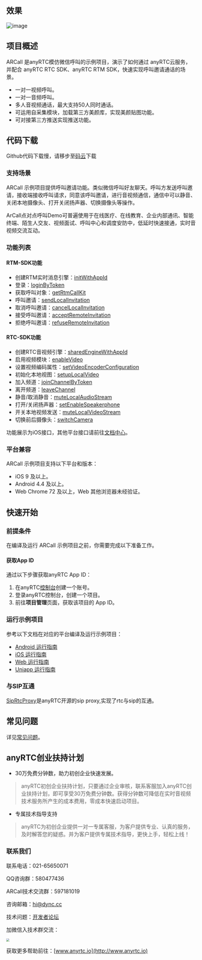 ## 效果

![image](https://github.com/anyRTC-UseCase/ARCall/blob/master/resource/demo.gif)

## 项目概述

ARCall 是anyRTC模仿微信呼叫的示例项目，演示了如何通过 anyRTC云服务，并配合 anyRTC RTC SDK、anyRTC RTM SDK，快速实现呼叫邀请通话的场景。
- 一对一视频呼叫。
- 一对一音频呼叫。
- 多人音视频通话，最大支持50人同时通话。
- 可运用自采集模块，加载第三方美颜库，实现美颜贴图功能。
- 可对接第三方推送实现推送功能。

## 代码下载
Github代码下载慢，请移步至[码云](https://gitee.com/anyRTC/ARCall)下载

### 支持场景

ARCall 示例项目提供呼叫邀请功能。类似微信呼叫好友聊天。呼叫方发送呼叫邀请，接收端接收呼叫请求，同意该呼叫邀请，进行音视频通信，通信中可以静音、关闭本地摄像头、打开关闭扬声器、切换摄像头等操作。

ArCall点对点呼叫Demo可普遍使用于在线医疗、在线教育、企业内部通讯、智能终端、陌生人交友、视频面试、呼叫中心和调度安防中，低延时快速接通，实时音视频交流互动。

### 功能列表

#### RTM-SDK功能

- 创建RTM实时消息引擎：[initWithAppId](https://docs.anyrtc.io/cn/RealTimeMessage/api-ref/rtm_ios/rtmkit#initwithappid)
- 登录：[loginByToken](https://docs.anyrtc.io/cn/RealTimeMessage/api-ref/rtm_ios/rtmkit#loginbytoken)
- 获取呼叫对象：[getRtmCallKit](https://docs.anyrtc.io/cn/RealTimeMessage/api-ref/rtm_ios/rtmkit#getrtmcallkit)
- 呼叫邀请：[sendLocalInvitation](https://docs.anyrtc.io/cn/RealTimeMessage/api-ref/rtm_ios/rtmcallkit#sendlocalinvitation)
- 取消呼叫邀请：[cancelLocalInvitation](https://docs.anyrtc.io/cn/RealTimeMessage/api-ref/rtm_ios/rtmcallkit#cancellocalinvitation)
- 接受呼叫邀请：[acceptRemoteInvitation](https://docs.anyrtc.io/cn/RealTimeMessage/api-ref/rtm_ios/rtmcallkit#acceptremoteinvitation)
- 拒绝呼叫邀请：[refuseRemoteInvitation](https://docs.anyrtc.io/cn/RealTimeMessage/api-ref/rtm_ios/rtmcallkit#refuseremoteinvitation)

#### RTC-SDK功能

- 创建RTC音视频引擎：[sharedEngineWithAppId](https://docs.anyrtc.io/cn/Video/api-ref/rtc_ios/rtc_engine#sharedengineWithappId)
- 启用视频模块：[enableVideo](https://docs.anyrtc.io/cn/Video/api-ref/rtc_ios/rtc_engine#enablevideo)
- 设置视频编码属性：[setVideoEncoderConfiguration](https://docs.anyrtc.io/cn/Video/api-ref/rtc_ios/rtc_engine#setvideoencoderconfiguration)
- 初始化本地视图：[setupLocalVideo](https://docs.anyrtc.io/cn/Video/api-ref/rtc_ios/rtc_engine#setuplocalvideo)
- 加入频道：[joinChannelByToken](https://docs.anyrtc.io/cn/Video/api-ref/rtc_ios/rtc_engine#joinchannelbytoken)
- 离开频道：[leaveChannel](https://docs.anyrtc.io/cn/Video/api-ref/rtc_ios/rtc_engine#leavechannel)
- 静音/取消静音：[muteLocalAudioStream](https://docs.anyrtc.io/cn/Video/api-ref/rtc_ios/rtc_engine#mutelocalaudiostream)
- 打开/关闭扬声器：[setEnableSpeakerphone](https://docs.anyrtc.io/cn/Video/api-ref/rtc_ios/rtc_engine#setenablespeakerphone)
- 开关本地视频发送：[muteLocalVideoStream](https://docs.anyrtc.io/cn/Video/api-ref/rtc_ios/rtc_engine#mutelocalvideostream)
- 切换前后摄像头：[switchCamera](https://docs.anyrtc.io/cn/Video/api-ref/rtc_ios/rtc_engine#switchcamera)

功能展示为iOS接口，其他平台接口请前往[文档中心](https://docs.anyrtc.io/)。

### 平台兼容

ARCall 示例项目支持以下平台和版本：

- iOS 9 及以上。
- Android 4.4 及以上。
- Web Chrome 72 及以上，Web 其他浏览器未经验证。

## 快速开始

### 前提条件

在编译及运行 ARCall 示例项目之前，你需要完成以下准备工作。

#### 获取App ID
通过以下步骤获取anyRTC App ID：
  1. 在anyRTC[控制台](https://console.anyrtc.io/signup)创建一个账号。
  2. 登录anyRTC控制台，创建一个项目。
  3. 前往**项目管理**页面，获取该项目的 App ID。

### 运行示例项目

参考以下文档在对应的平台编译及运行示例项目：

- [Android 运行指南](https://github.com/anyRTC-UseCase/ARCall/tree/master/Call-Android)
- [iOS 运行指南](https://github.com/anyRTC-UseCase/ARCall/tree/master/Call-iOS)
- [Web 运行指南](https://github.com/anyRTC-UseCase/ARCall/tree/master/Call-web)
- [Uniapp 运行指南](https://github.com/anyRTC-UseCase/ARCall/tree/master/Call_uniapp)

### 与SIP互通

[SipRtcProxy](https://github.com/anyRTC-UseCase/SipRtcProxy)是anyRTC开源的sip proxy,实现了rtc与sip的互通。


## 常见问题

详见[常见问题](https://docs.anyrtc.io/cn/Video/faq/faq)。

## **anyRTC创业扶持计划**

- 30万免费分钟数，助力初创企业快速发展。

>  anyRTC初创企业扶持计划，只要通过企业审核，联系客服加入anyRTC创业扶持计划，即可享受30万免费分钟数。获得分钟数可降低在实时音视频技术服务所产生的成本费用，零成本快速启动项目。

- 专属技术指导支持

> anyRTC为初创企业提供一对一专属客服，为客户提供专业、认真的服务，及时解答您的疑惑。并为客户提供专属技术指导，更快上手，轻松上线！

### 联系我们

联系电话：021-65650071

QQ咨询群：580477436

ARCall技术交流群：597181019

咨询邮箱：hi@dync.cc

技术问题：[开发者论坛](https://bbs.anyrtc.io)

加微信入技术群交流：

<img src="https://img-blog.csdnimg.cn/20210324215941588.png" style="zoom:50%;" />

获取更多帮助前往：[www.anyrtc.io](http://www.anyrtc.io)

